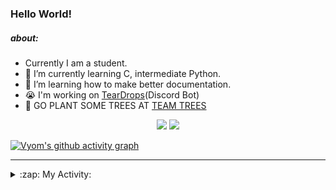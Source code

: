 ### Hello World!

##### about:
- Currently I am a student.
- 🌱 I’m currently learning C, intermediate Python.
- 🌱 I’m learning how to make better documentation.
- 😭 I'm working on [TearDrops](https://github.com/Vyvy-vi/TearDrops)(Discord Bot)
- 🌱 GO PLANT SOME TREES AT [TEAM TREES](https://teamtrees.org/)

<p align="center">
  <a href="https://twitter.com/Vyvy_viM"><img target="_blank" src="https://img.shields.io/badge/twitter%20@Vyvy_viM-0D95E8?style=for-the-badge&logo=twitter&logoColor=white"/></a> 
  <a href="https://vyvy-vi.github.io/portfolio"><img target="_blank" src="https://img.shields.io/badge/-I%27m_craving_for_open_source-green?style=for-the-badge&logo=github&logoColor=black"/></a> 
</p>

[![Vyom's github activity graph](https://activity-graph.herokuapp.com/graph?username=Vyvy-vi)](https://github.com/ashutosh00710/github-readme-activity-graph)

---
<details>
  <summary>:zap: My Activity:</summary>
  
<!--START_SECTION:waka-->
**I'm a Night 🦉** 

```text
🌞 Morning    27 commits     █░░░░░░░░░░░░░░░░░░░░░░░░   4.49% 
🌆 Daytime    131 commits    █████░░░░░░░░░░░░░░░░░░░░   21.76% 
🌃 Evening    235 commits    █████████░░░░░░░░░░░░░░░░   39.04% 
🌙 Night      209 commits    ████████░░░░░░░░░░░░░░░░░   34.72%

```
📅 **I'm Most Productive on Sunday** 

```text
Monday       73 commits     ███░░░░░░░░░░░░░░░░░░░░░░   12.13% 
Tuesday      92 commits     ███░░░░░░░░░░░░░░░░░░░░░░   15.28% 
Wednesday    72 commits     ███░░░░░░░░░░░░░░░░░░░░░░   11.96% 
Thursday     85 commits     ███░░░░░░░░░░░░░░░░░░░░░░   14.12% 
Friday       47 commits     ██░░░░░░░░░░░░░░░░░░░░░░░   7.81% 
Saturday     83 commits     ███░░░░░░░░░░░░░░░░░░░░░░   13.79% 
Sunday       150 commits    ██████░░░░░░░░░░░░░░░░░░░   24.92%

```


📊 **This Week I Spent My Time On** 

```text
🔥 Editors: 
Vim                      7 hrs 49 mins       ██████████████████░░░░░░░   72.36% 
VS Code                  2 hrs 59 mins       ███████░░░░░░░░░░░░░░░░░░   27.64%

🐱‍💻 Projects: 
Shepherd-bot             5 hrs 55 mins       █████████████░░░░░░░░░░░░   54.72% 
crypto-price-bot         2 hrs 42 mins       ██████░░░░░░░░░░░░░░░░░░░   25.05% 
Unknown Project          1 hr 27 mins        ███░░░░░░░░░░░░░░░░░░░░░░   13.49% 
stargate                 15 mins             ░░░░░░░░░░░░░░░░░░░░░░░░░   2.35% 
POSTMAN-VISUALIZE        11 mins             ░░░░░░░░░░░░░░░░░░░░░░░░░   1.71%

```


 Last Updated on 18/07/2021
<!--END_SECTION:waka-->
</details>
